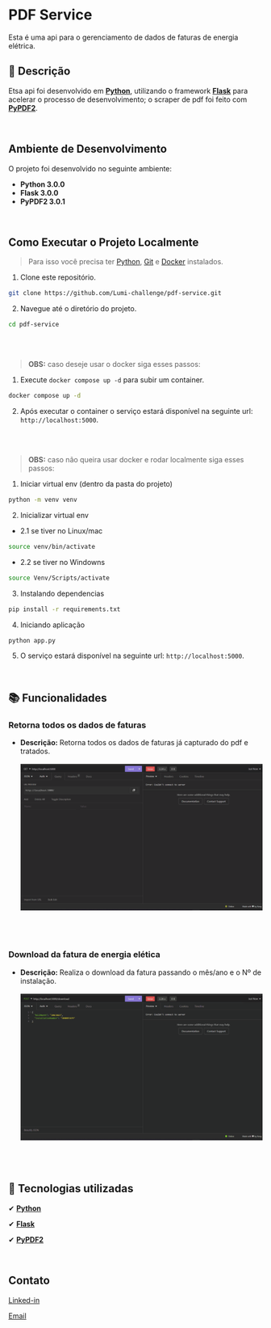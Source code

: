 # PDF Service

Esta é uma api para o gerenciamento de dados de faturas de energia elétrica.

## :memo: Descrição

Etsa api foi desenvolvido em **[Python](https://www.python.org/)**, utilizando o framework **[Flask](https://flask.palletsprojects.com/en/3.0.x/)** para acelerar o processo de desenvolvimento; o scraper de pdf foi feito com **[PyPDF2](https://pypi.org/project/PyPDF2/)**.

<br/>

## Ambiente de Desenvolvimento

O projeto foi desenvolvido no seguinte ambiente:

- **Python 3.0.0**
- **Flask 3.0.0**
- **PyPDF2 3.0.1**

<br/>

## Como Executar o Projeto Localmente

> Para isso você precisa ter [Python](https://www.python.org/), [Git](https://git-scm.com/) e [Docker](https://www.docker.com/) instalados.

1. Clone este repositório.

```sh
git clone https://github.com/Lumi-challenge/pdf-service.git
```

2. Navegue até o diretório do projeto.

```sh
cd pdf-service
```

<br/>
<br/>

> **OBS:** caso deseje usar o docker siga esses passos:

1. Execute `docker compose up -d` para subir um container.

```sh
docker compose up -d
```

2. Após executar o container o serviço estará disponível na seguinte url: `http://localhost:5000`.

<br/>
<br/>

> **OBS:** caso não queira usar docker e rodar localmente siga esses passos:

1. Iniciar virtual env (dentro da pasta do projeto)

```sh
python -m venv venv
```

2. Inicializar virtual env

- 2.1 se tiver no Linux/mac

```sh
source venv/bin/activate

```

- 2.2 se tiver no Windowns

```sh
source Venv/Scripts/activate
```

3. Instalando dependencias

```sh
pip install -r requirements.txt
```

4. Iniciando aplicação

```sh
python app.py
```

5. O serviço estará disponível na seguinte url: `http://localhost:5000`.

<br/>

## :books: Funcionalidades

### Retorna todos os dados de faturas

- **Descrição:** Retorna todos os dados de faturas já capturado do pdf e tratados.
  <br/><br/>
  ![scrap de dados](docs/assets/scrap.gif)
  <br/>
  <br/>
  <br/>
  <br/>

### Download da fatura de energia elética

- **Descrição:** Realiza o download da fatura passando o mês/ano e o Nº de instalação.
  <br/><br/>
  ![download da fatura de energia elétrica](docs/assets/download.gif)
  <br/>
  <br/>
  <br/>
  <br/>

## :wrench: Tecnologias utilizadas

✔ **[Python](https://www.python.org/)**

✔ **[Flask](https://flask.palletsprojects.com/en/3.0.x/)**

✔ **[PyPDF2](https://pypi.org/project/PyPDF2/)**

<br/>

## Contato

[Linked-in](https://www.linkedin.com/in/educoelhos/)

[Email](mailto:eduardocoelhosilva12@gmail.com)
